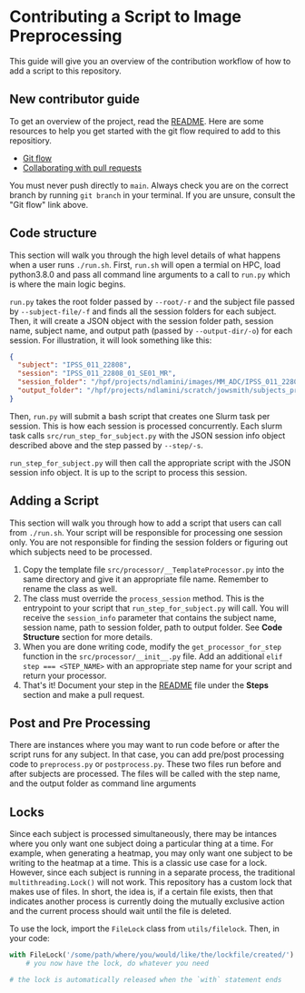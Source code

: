 # Contributing a Script to Image Preprocessing

This guide will give you an overview of the contribution workflow of how to add a script to this repository.

## New contributor guide

To get an overview of the project, read the [README](readme.md). Here are some resources to help you get started with the git flow required to add to this repositiory.

- [Git flow](https://www.atlassian.com/git/tutorials/comparing-workflows/feature-branch-workflow)
- [Collaborating with pull requests](https://docs.github.com/en/github/collaborating-with-pull-requests)

You must never push directly to `main`. Always check you are on the correct branch by running `git branch` in your terminal. If you are unsure, consult the "Git flow" link above.

## Code structure

This section will walk you through the high level details of what happens when a user runs `./run.sh`. First, `run.sh` will open a termial on HPC, load python3.8.0 and pass all command line arguments to a call to `run.py` which is where the main logic begins.

`run.py` takes the root folder passed by `--root/-r` and the subject file passed by `--subject-file/-f` and finds all the session folders for each subject. Then, it will create a JSON object with the session folder path, session name, subject name, and output path (passed by `--output-dir/-o`) for each session. For illustration, it will look something like this:

```json
{
  "subject": "IPSS_011_22808",
  "session": "IPSS_011_22808_01_SE01_MR",
  "session_folder": "/hpf/projects/ndlamini/images/MM_ADC/IPSS_011_22808/IPSS_011_22808_01_SE01_MR",
  "output_folder": "/hpf/projects/ndlamini/scratch/jowsmith/subjects_preprocessed/"
}
```

Then, `run.py` will submit a bash script that creates one Slurm task per session. This is how each session is processed concurrently. Each slurm task calls `src/run_step_for_subject.py` with the JSON session info object described above and the step passed by `--step/-s`.

`run_step_for_subject.py` will then call the appropriate script with the JSON session info object. It is up to the script to process this session.

## Adding a Script

This section will walk you through how to add a script that users can call from `./run.sh`. Your script will be responsible for processing one session only. You are not responsible for finding the session folders or figuring out which subjects need to be processed.

1. Copy the template file `src/processor/__TemplateProcessor.py` into the same directory and give it an appropriate file name. Remember to rename the class as well.
2. The class must override the `process_session` method. This is the entrypoint to your script that `run_step_for_subject.py` will call. You will receive the `session_info` parameter that contains the subject name, session name, path to session folder, path to output folder. See **Code Structure** section for more details.
3. When you are done writing code, modify the `get_processor_for_step` function in the  `src/processor/__init__.py` file. Add an additional `elif step === <STEP_NAME>` with an appropriate step name for your script and return your processor.
4. That's it! Document your step in the [README](readme.md) file under the **Steps** section and make a pull request.

## Post and Pre Processing

There are instances where you may want to run code before or after the script runs for any subject. In that case, you can add pre/post processing code to `preprocess.py` or `postprocess.py`. These two files run before and after subjects are processed. The files will be called with the step name, and the output folder as command line arguments

## Locks

Since each subject is processed simultaneously, there may be intances where you only want one subject doing a particular thing at a time. For example, when generating a heatmap, you may only want one subject to be writing to the heatmap at a time. This is a classic use case for a lock. However, since each subject is running in a separate process, the traditional `multithreading.Lock()` will not work. This repository has a custom lock that makes use of files. In short, the idea is, if a certain file exists, then that indicates another process is currently doing the mutually exclusive action and the current process should wait until the file is deleted.

To use the lock, import the `FileLock` class from `utils/filelock`. Then, in your code:

```python
with FileLock('/some/path/where/you/would/like/the/lockfile/created/'):
    # you now have the lock, do whatever you need

# the lock is automatically released when the `with` statement ends
```
